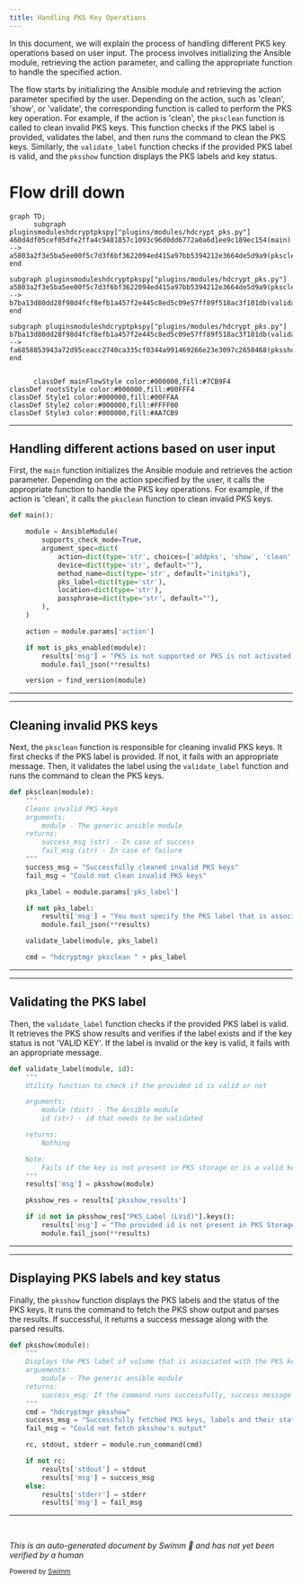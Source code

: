 ```yaml
---
title: Handling PKS Key Operations
---
```

In this document, we will explain the process of handling different PKS key operations based on user input. The process involves initializing the Ansible module, retrieving the action parameter, and calling the appropriate function to handle the specified action.

The flow starts by initializing the Ansible module and retrieving the action parameter specified by the user. Depending on the action, such as 'clean', 'show', or 'validate', the corresponding function is called to perform the PKS key operation. For example, if the action is 'clean', the <SwmToken path="plugins/modules/hdcrypt_pks.py" pos="549:2:2" line-data="def pksclean(module):">`pksclean`</SwmToken> function is called to clean invalid PKS keys. This function checks if the PKS label is provided, validates the label, and then runs the command to clean the PKS keys. Similarly, the <SwmToken path="plugins/modules/hdcrypt_pks.py" pos="454:2:2" line-data="def validate_label(module, id):">`validate_label`</SwmToken> function checks if the provided PKS label is valid, and the <SwmToken path="plugins/modules/hdcrypt_pks.py" pos="468:10:10" line-data="    results[&#39;msg&#39;] = pksshow(module)">`pksshow`</SwmToken> function displays the PKS labels and key status.

# Flow drill down

```mermaid
graph TD;
      subgraph pluginsmoduleshdcryptpkspy["plugins/modules/hdcrypt_pks.py"]
460d4df05cef05dfe2ffa4c9481857c1093c96d0dd6772a0a6d1ee9c189ec154(main) --> a5803a2f3e5ba5ee00f5c7d3f6bf3622094ed415a97bb5394212e3664de5d9a9(pksclean)
end

subgraph pluginsmoduleshdcryptpkspy["plugins/modules/hdcrypt_pks.py"]
a5803a2f3e5ba5ee00f5c7d3f6bf3622094ed415a97bb5394212e3664de5d9a9(pksclean) --> b7ba13d80dd28f98d4fcf8efb1a457f2e445c8ed5c09e57ff89f518ac3f101db(validate_label)
end

subgraph pluginsmoduleshdcryptpkspy["plugins/modules/hdcrypt_pks.py"]
b7ba13d80dd28f98d4fcf8efb1a457f2e445c8ed5c09e57ff89f518ac3f101db(validate_label) --> fa6858853943a72d95ceacc2740ca335cf0344a991469266e23e3097c2650468(pksshow)
end


      classDef mainFlowStyle color:#000000,fill:#7CB9F4
classDef rootsStyle color:#000000,fill:#00FFF4
classDef Style1 color:#000000,fill:#00FFAA
classDef Style2 color:#000000,fill:#FFFF00
classDef Style3 color:#000000,fill:#AA7CB9
```

<SwmSnippet path="/plugins/modules/hdcrypt_pks.py" line="687">

---

## Handling different actions based on user input

First, the <SwmToken path="plugins/modules/hdcrypt_pks.py" pos="687:2:2" line-data="def main():">`main`</SwmToken> function initializes the Ansible module and retrieves the action parameter. Depending on the action specified by the user, it calls the appropriate function to handle the PKS key operations. For example, if the action is 'clean', it calls the <SwmToken path="plugins/modules/hdcrypt_pks.py" pos="549:2:2" line-data="def pksclean(module):">`pksclean`</SwmToken> function to clean invalid PKS keys.

```python
def main():

    module = AnsibleModule(
        supports_check_mode=True,
        argument_spec=dict(
            action=dict(type='str', choices=['addpks', 'show', 'clean', 'import', 'export'], required=True),
            device=dict(type='str', default=""),
            method_name=dict(type='str', default="initpks"),
            pks_label=dict(type='str'),
            location=dict(type='str'),
            passphrase=dict(type='str', default=""),
        ),
    )

    action = module.params['action']

    if not is_pks_enabled(module):
        results['msg'] = "PKS is not supported or PKS is not activated."
        module.fail_json(**results)

    version = find_version(module)
```

---

</SwmSnippet>

<SwmSnippet path="/plugins/modules/hdcrypt_pks.py" line="549">

---

## Cleaning invalid PKS keys

Next, the <SwmToken path="plugins/modules/hdcrypt_pks.py" pos="549:2:2" line-data="def pksclean(module):">`pksclean`</SwmToken> function is responsible for cleaning invalid PKS keys. It first checks if the PKS label is provided. If not, it fails with an appropriate message. Then, it validates the label using the <SwmToken path="plugins/modules/hdcrypt_pks.py" pos="567:1:1" line-data="    validate_label(module, pks_label)">`validate_label`</SwmToken> function and runs the command to clean the PKS keys.

```python
def pksclean(module):
    """
    Cleans invalid PKS keys
    arguments:
        module - The generic ansible module
    returns:
        success_msg (str) - In case of success
        fail_msg (str) - In case of failure
    """
    success_msg = "Successfully cleaned invalid PKS keys"
    fail_msg = "Could not clean invalid PKS keys"

    pks_label = module.params['pks_label']

    if not pks_label:
        results['msg'] = "You must specify the PKS label that is associated with the invalid key that you want to remove."
        module.fail_json(**results)

    validate_label(module, pks_label)

    cmd = "hdcryptmgr pksclean " + pks_label
```

---

</SwmSnippet>

<SwmSnippet path="/plugins/modules/hdcrypt_pks.py" line="454">

---

## Validating the PKS label

Then, the <SwmToken path="plugins/modules/hdcrypt_pks.py" pos="454:2:2" line-data="def validate_label(module, id):">`validate_label`</SwmToken> function checks if the provided PKS label is valid. It retrieves the PKS show results and verifies if the label exists and if the key status is not 'VALID KEY'. If the label is invalid or the key is valid, it fails with an appropriate message.

```python
def validate_label(module, id):
    """
    Utility function to check if the provided id is valid or not

    arguments:
        module (dict) - The Ansible module
        id (str) - id that needs to be validated

    returns:
        Nothing

    Note:
        Fails if the key is not present in PKS storage or is a valid key
    """
    results['msg'] = pksshow(module)

    pksshow_res = results['pksshow_results']

    if id not in pksshow_res["PKS_Label (LVid)"].keys():
        results['msg'] = "The provided id is not present in PKS Storage."
        module.fail_json(**results)
```

---

</SwmSnippet>

<SwmSnippet path="/plugins/modules/hdcrypt_pks.py" line="524">

---

## Displaying PKS labels and key status

Finally, the <SwmToken path="plugins/modules/hdcrypt_pks.py" pos="524:2:2" line-data="def pksshow(module):">`pksshow`</SwmToken> function displays the PKS labels and the status of the PKS keys. It runs the command to fetch the PKS show output and parses the results. If successful, it returns a success message along with the parsed results.

```python
def pksshow(module):
    """
    Displays the PKS label of volume that is associated with the PKS keys and the status of the PKS keys.
    arguements:
        module - The generic ansible module
    returns:
        success_msg: If the command runs successfully, success message is returned.
    """
    cmd = "hdcryptmgr pksshow"
    success_msg = "Successfully fetched PKS keys, labels and their status, check pksshow_results"
    fail_msg = "Could not fetch pksshow's output"

    rc, stdout, stderr = module.run_command(cmd)

    if not rc:
        results['stdout'] = stdout
        results['msg'] = success_msg
    else:
        results['stderr'] = stderr
        results['msg'] = fail_msg

```

---

</SwmSnippet>

&nbsp;

*This is an auto-generated document by Swimm 🌊 and has not yet been verified by a human*

<SwmMeta version="3.0.0" repo-id="Z2l0aHViJTNBJTNBYW5zaWJsZS1wb3dlci1haXglM0ElM0Fzd2ltbWlv" repo-name="ansible-power-aix"><sup>Powered by [Swimm](/)</sup></SwmMeta>
